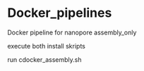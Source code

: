 # Docker_pipelines

Docker pipeline for nanopore assembly_only

execute both install skripts

run cdocker_assembly.sh
